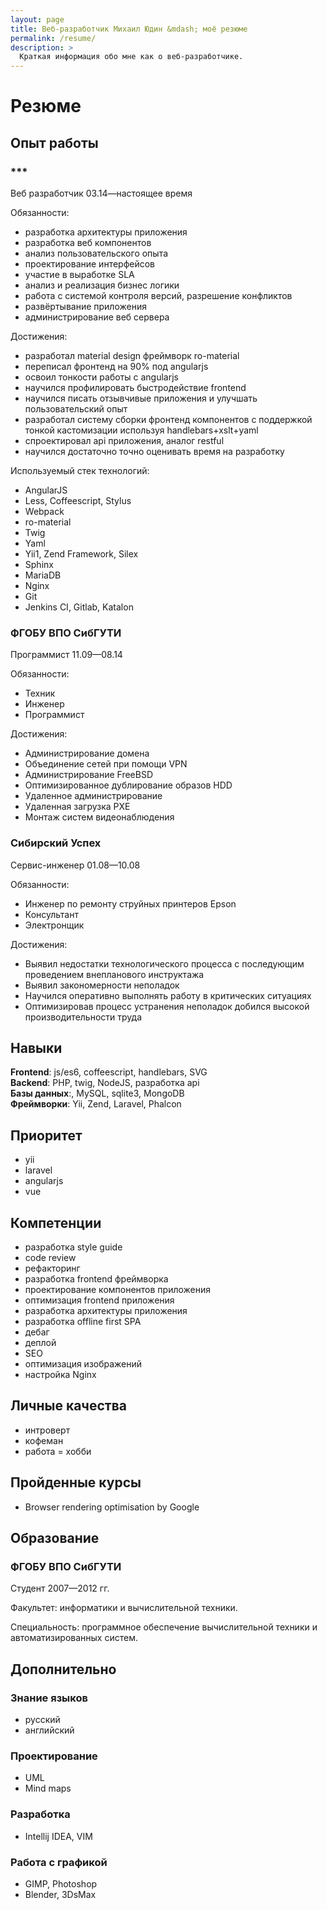 ```yaml
---
layout: page
title: Веб-разработчик Михаил Юдин &mdash; моё резюме
permalink: /resume/
description: >
  Краткая информация обо мне как о веб-разработчике.
---
```


# Резюме

## Опыт работы

### \*\*\*

Веб разработчик 03.14—настоящее время

Обязанности:
- разработка архитектуры приложения
- разработка веб компонентов
- анализ пользовательского опыта
- проектирование интерфейсов
- участие в выработке SLA
- анализ и реализация бизнес логики
- работа с системой контроля версий, разрешение конфликтов
- развёртывание приложения
- администрирование веб сервера

Достижения:

- разработал material design фреймворк ro-material
- переписал фронтенд на 90% под angularjs
- освоил тонкости работы с angularjs
- научился профилировать быстродействие frontend
- научился писать отзывчивые приложения и улучшать пользовательский опыт
- разработал систему сборки фронтенд компонентов с поддержкой тонкой кастомизации используя handlebars+xslt+yaml
- спроектировал api приложения, аналог restful
- научился достаточно точно оценивать время на разработку

Используемый стек технологий:

- AngularJS
- Less, Coffeescript, Stylus
- Webpack
- ro-material
- Twig
- Yaml
- Yii1, Zend Framework, Silex
- Sphinx
- MariaDB
- Nginx
- Git
- Jenkins CI, Gitlab, Katalon


### ФГОБУ ВПО СибГУТИ

Программист 11.09—08.14

Обязанности:

- Техник
- Инженер
- Программист

Достижения:

- Администрирование домена
- Объединение сетей при помощи VPN
- Администрирование FreeBSD
- Оптимизированное дублирование образов HDD
- Удаленное администрирование
- Удаленная загрузка PXE
- Монтаж систем видеонаблюдения

### Сибирский Успех

Сервис-инженер 01.08—10.08

Обязанности:

- Инженер по ремонту струйных принтеров Epson
- Консультант
- Электронщик

Достижения:

- Выявил недостатки технологического процесса с последующим проведением внепланового инструктажа
- Выявил закономерности неполадок
- Научился оперативно выполнять работу в критических ситуациях
- Оптимизировав процесс устранения неполадок добился высокой производительности труда

## Навыки

**Frontend**: js/es6, coffeescript, handlebars, SVG  
**Backend**: PHP, twig, NodeJS, разработка api  
**Базы данных**:, MySQL, sqlite3, MongoDB  
**Фреймворки**: Yii, Zend, Laravel, Phalcon

## Приоритет

- yii
- laravel
- angularjs
- vue

## Компетенции

- разработка style guide
- code review
- рефакторинг
- разработка frontend фреймворка
- проектирование компонентов приложения
- оптимизация frontend приложения
- разработка архитектуры приложения
- разработка offline first SPA
- дебаг
- деплой
- SEO
- оптимизация изображений
- настройка Nginx

## Личные качества

- интроверт
- кофеман
- работа = хобби

## Пройденные курсы

- Browser rendering optimisation by Google

## Образование

### ФГОБУ ВПО СибГУТИ

Студент 2007—2012 гг.

Факультет: информатики и вычислительной техники.

Специальность: программное обеспечение вычислительной техники и автоматизированных систем.

## Дополнительно

### Знание языков

- русский
- английский

### Проектирование

- UML
- Mind maps

### Разработка

- Intellij IDEA, VIM

### Работа с графикой

- GIMP, Photoshop
- Blender, 3DsMax

